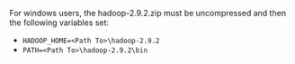 For windows users, the hadoop-2.9.2.zip must be uncompressed and then the following variables set:
* `HADOOP_HOME=<Path To>\hadoop-2.9.2`
* `PATH=<Path To>\hadoop-2.9.2\bin`